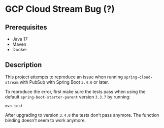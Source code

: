 # GCP Cloud Stream Bug (?)

## Prerequisites
 - Java 17
 - Maven
 - Docker

## Description

This project attempts to reproduce an issue when running `spring-cloud-stream` with PubSub with Spring Boot `3.4.0` or later.

To reproduce the error, first make sure the tests pass when using the default `spring-boot-starter-parent` version `3.3.7` by running:
   
    mvn test

After upgrading to version `3.4.0` the tests don't pass anymore. The function binding doesn't seem to work anymore.